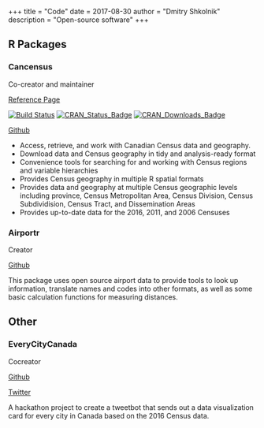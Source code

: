 +++
title = "Code"
date = 2017-08-30
author = "Dmitry Shkolnik"
description = "Open-source software"
+++

## R Packages

### Cancensus 

Co-creator and maintainer

[Reference Page](https://mountainmath.github.io/cancensus/index.html)

[![Build Status](https://travis-ci.org/mountainMath/cancensus.svg?branch=master)](https://travis-ci.org/mountainMath/cancensus)
[![CRAN_Status_Badge](http://www.r-pkg.org/badges/version/cancensus)](https://cran.r-project.org/package=cancensus)
[![CRAN_Downloads_Badge](https://cranlogs.r-pkg.org/badges/cancensus)](https://cranlogs.r-pkg.org/badges/cancensus)

[Github](https://github.com/mountainMath/cancensus)

* Access, retrieve, and work with Canadian Census data and geography.
* Download data and Census geography in tidy and analysis-ready format
* Convenience tools for searching for and working with Census regions and variable hierarchies
* Provides Census geography in multiple R spatial formats
* Provides data and geography at multiple Census geographic levels including province, Census Metropolitan Area, Census Division, Census Subdividision, Census Tract, and Dissemination Areas
* Provides up-to-date data for the 2016, 2011, and 2006 Censuses

### Airportr

Creator

[Github](https://github.com/dshkol/airportr)

This package uses open source airport data to provide tools to look up information, translate names and codes into other formats, as well as some basic calculation functions for measuring distances.

## Other

### EveryCityCanada

Cocreator

[Github](https://github.com/mountainMath/every_city_canada)

[Twitter](https://twitter.com/EveryCityCanada)

A hackathon project to create a tweetbot that sends out a data visualization card for every city in Canada based on the 2016 Census data. 

